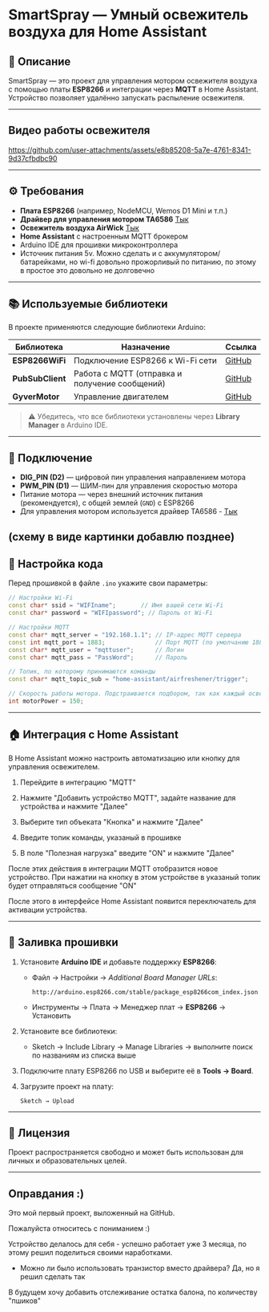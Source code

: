 # SmartSpray — Умный освежитель воздуха для Home Assistant

## 📖 Описание
SmartSpray — это проект для управления мотором освежителя воздуха с помощью платы **ESP8266** и интеграции через **MQTT** в Home Assistant.  
Устройство позволяет удалённо запускать распыление освежителя.

---

## Видео работы освежителя
https://github.com/user-attachments/assets/e8b85208-5a7e-4761-8341-9d37cfbdbc90

---

## ⚙ Требования
- **Плата ESP8266** (например, NodeMCU, Wemos D1 Mini и т.п.)
- **Драйвер для управления мотором TA6586** [Тык](https://www.chipdip.ru/product/ta6586-drayver-dvigatelya-iout-7a-dip-8-rz-9000663635)
- **Освежитель воздуха AirWick** [Тык](https://market.yandex.ru/product--air-wick-aerozol-dikii-granat-avtomaticheskii-so-smennym-ballonom-250-ml/1779356002?sku=439482020&uniqueId=8530975&do-waremd5=rUQvalKJ0Glrsh-DDBF9-Q&ogV=-3)
- **Home Assistant** с настроенным MQTT брокером
- Arduino IDE для прошивки микроконтроллера
- Источник питания 5v. Можно сделать и с аккумулятором/батарейками, но wi-fi довольно прожорливый по питанию, по этому в простое это довольно не долговечно

---

## 📚 Используемые библиотеки
В проекте применяются следующие библиотеки Arduino:

| Библиотека            | Назначение | Ссылка |
|-----------------------|------------|--------|
| **ESP8266WiFi**       | Подключение ESP8266 к Wi-Fi сети | [GitHub](https://github.com/esp8266/Arduino) |
| **PubSubClient**      | Работа с MQTT (отправка и получение сообщений) | [GitHub](https://github.com/knolleary/pubsubclient) |
| **GyverMotor**        | Управление двигателем | [GitHub](https://github.com/AlexGyver/GyverMotor) |

> ⚠️ Убедитесь, что все библиотеки установлены через **Library Manager** в Arduino IDE.

---

## 🔌 Подключение
- **DIG_PIN (D2)** — цифровой пин управления направлением мотора  
- **PWM_PIN (D1)** — ШИМ-пин для управления скоростью мотора  
- Питание мотора — через внешний источник питания (рекомендуется), с общей землей (`GND`) с ESP8266
- Для управления мотором используется драйвер TA6586 - [Тык](https://www.chipdip.ru/product/ta6586-drayver-dvigatelya-iout-7a-dip-8-rz-9000663635)

(схему в виде картинки добавлю позднее)
---

## 🔧 Настройка кода
Перед прошивкой в файле `.ino` укажите свои параметры:

```cpp
// Настройки Wi-Fi
const char* ssid = "WIFIname";       // Имя вашей сети Wi-Fi
const char* password = "WIFIpassword"; // Пароль от Wi-Fi

// Настройки MQTT
const char* mqtt_server = "192.168.1.1"; // IP-адрес MQTT сервера
const int mqtt_port = 1883;              // Порт MQTT (по умолчанию 1883)
const char* mqtt_user = "mqttuser";      // Логин
const char* mqtt_pass = "PassWord";      // Пароль

// Топик, по которому принимаются команды
const char* mqtt_topic_sub = "home-assistant/airfreshener/trigger";

// Скорость работы мотора. Подстраивается подбором, так как каждый освежитель имеет свой люфт в механизме. Необходимо подобрать минимальное значение от 0 до 255, при котором хватает мощности для распыления
int motorPower = 150;
```

---

## 🏠 Интеграция с Home Assistant
В Home Assistant можно настроить автоматизацию или кнопку для управления освежителем.  
1. Перейдите в интеграцию "MQTT"

2. Нажмите "Добавить устройство MQTT", задайте название для устройства и нажмите "Далее"

3. Выберите тип объеката "Кнопка" и нажмите "Далее"

4. Введите топик команды, указаный в прошивке

5. В поле "Полезная нагрузка" введите "ON" и нажмите "Далее"

После этих действия в интеграции MQTT отобразится новое устройство. При нажатии на кнопку в этом устройстве в указаный топик будет отправляться сообщение "ON"

После этого в интерфейсе Home Assistant появится переключатель для активации устройства.

---

## 🚀 Заливка прошивки
1. Установите **Arduino IDE** и добавьте поддержку **ESP8266**:
   - Файл → Настройки → *Additional Board Manager URLs*:  
     ```
     http://arduino.esp8266.com/stable/package_esp8266com_index.json
     ```
   - Инструменты → Плата → Менеджер плат → **ESP8266** → Установить

2. Установите все библиотеки:
   - Sketch → Include Library → Manage Libraries → выполните поиск по названиям из списка выше

3. Подключите плату ESP8266 по USB и выберите её в **Tools → Board**.

4. Загрузите проект на плату:
   ```
   Sketch → Upload
   ```

---

## 📝 Лицензия
Проект распространяется свободно и может быть использован для личных и образовательных целей.

---

## Оправдания :)
Это мой первый проект, выложенный на GitHub.

Пожалуйста относитесь с пониманием :)

Устройство делалось для себя - успешно работает уже 3 месяца, по этому решил поделиться своими наработками.
 - Можно ли было использовать транзистор вместо драйвера? Да, но я решил сделать так

В будущем хочу добавить отслеживание остатка балона, по количеству "пшиков"
